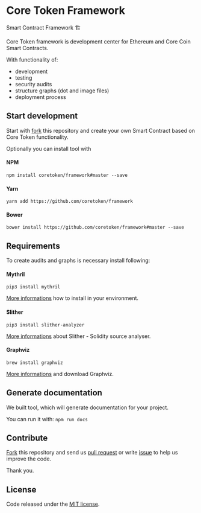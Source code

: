 # Core Token Framework
Smart Contract Framework 🏗

Core Token framework is development center for Ethereum and Core Coin Smart Contracts.

With functionality of:
* development
* testing
* security audits
* structure graphs (dot and image files)
* deployment process

## Start development
Start with [fork](https://github.com/coretoken/framework/fork) this repository and create your own Smart Contract based on Core Token functionality.

Optionally you can install tool with
#### NPM
`npm install coretoken/framework#master --save`
#### Yarn
`yarn add https://github.com/coretoken/framework`
#### Bower
`bower install https://github.com/coretoken/framework#master --save`

## Requirements
To create audits and graphs is necessary install following:
#### Mythril
`pip3 install mythril`

[More informations](https://github.com/ConsenSys/mythril-classic/wiki/Installation-and-Setup) how to install in your environment.
#### Slither
`pip3 install slither-analyzer`

[More informations](https://github.com/trailofbits/slither) about Slither - Solidity source analyser.
#### Graphviz
`brew install graphviz`

[More informations](https://www.graphviz.org/download/) and download Graphviz.

## Generate documentation
We built tool, which will generate documentation for your project.

You can run it with:
`npm run docs`

## Contribute
[Fork](https://github.com/coretoken/framework/fork) this repository and send us [pull request](https://github.com/coretoken/framework/compare) or write [issue](https://github.com/coretoken/framework/issues) to help us improve the code.

Thank you.

## License
Code released under the [MIT license](https://github.com/coretoken/blob/master/LICENSE).
